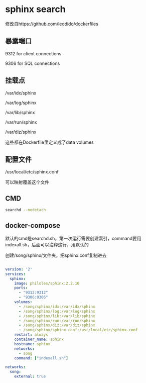 # sphinx search

修改自https://github.com/leodido/dockerfiles

## 暴露端口

9312 for client connections

9306 for SQL connections

## 挂载点

/var/idx/sphinx

/var/log/sphinx

/var/lib/sphinx

/var/run/sphinx

/var/diz/sphinx

这些都在Dockerfile里定义成了data volumes

## 配置文件

/usr/local/etc/sphinx.conf

可以映射覆盖这个文件

## CMD

```bash
searchd --nodetach
```

## docker-compose

默认的cmd是searchd.sh，第一次运行需要创建索引，command要用indexall.sh，后面可以注释这行，用默认的

创建/song/sphinx/文件夹，把sphinx.conf复制进去

```yml

version: '2'
services:
  sphinx:
    image: philoles/sphinx:2.2.10
    ports:
      - "9312:9312"
      - "9306:9306"
    volumes:
      - /song/sphinx/idx:/var/idx/sphinx
      - /song/sphinx/log:/var/log/sphinx
      - /song/sphinx/lib:/var/lib/sphinx
      - /song/sphinx/run:/var/run/sphinx
      - /song/sphinx/diz:/var/diz/sphinx
      - /song/sphinx/sphinx.conf:/usr/local/etc/sphinx.conf
    restart: always
    container_name: sphinx
    hostname: sphinx
    networks:
      - song
    command: ["indexall.sh"]

networks:
  song:
    external: true 

```

